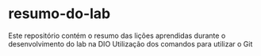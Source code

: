 # resumo-do-lab
Este repositório contém o resumo das lições aprendidas durante o desenvolvimento do lab na DIO
Utilização dos comandos para utilizar o Git
